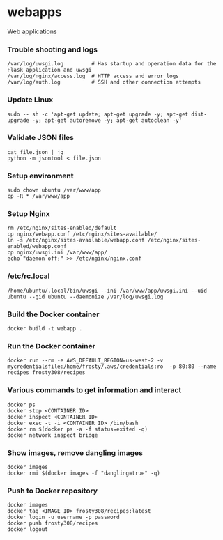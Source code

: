 # webapps
Web applications

### Trouble shooting and logs
    /var/log/uwsgi.log         # Has startup and operation data for the Flask application and uwsgi
    /var/log/nginx/access.log  # HTTP access and error logs
    /var/log/auth.log          # SSH and other connection attempts

### Update Linux
    sudo -- sh -c 'apt-get update; apt-get upgrade -y; apt-get dist-upgrade -y; apt-get autoremove -y; apt-get autoclean -y'

### Validate JSON files
    cat file.json | jq
    python -m jsontool < file.json

### Setup environment
    sudo chown ubuntu /var/www/app
    cp -R * /var/www/app

### Setup Nginx
    rm /etc/nginx/sites-enabled/default
    cp nginx/webapp.conf /etc/nginx/sites-available/
    ln -s /etc/nginx/sites-available/webapp.conf /etc/nginx/sites-enabled/webapp.conf
    cp nginx/uwsgi.ini /var/www/app/
    echo "daemon off;" >> /etc/nginx/nginx.conf

### /etc/rc.local
    /home/ubuntu/.local/bin/uwsgi --ini /var/www/app/uwsgi.ini --uid ubuntu --gid ubuntu --daemonize /var/log/uwsgi.log

### Build the Docker container
    docker build -t webapp .

### Run the Docker container
    docker run --rm -e AWS_DEFAULT_REGION=us-west-2 -v mycredentialsfile:/home/frosty/.aws/credentials:ro  -p 80:80 --name recipes frosty308/recipes

### Various commands to get information and interact
    docker ps
    docker stop <CONTAINER ID>
    docker inspect <CONTAINER ID>
    docker exec -t -i <CONTAINER ID> /bin/bash
    docker rm $(docker ps -a -f status=exited -q)
    docker network inspect bridge

### Show images, remove dangling images
    docker images
    docker rmi $(docker images -f "dangling=true" -q)

### Push to Docker repository
    docker images
    docker tag <IMAGE ID> frosty308/recipes:latest
    docker login -u username -p password
    docker push frosty308/recipes
    docker logout
